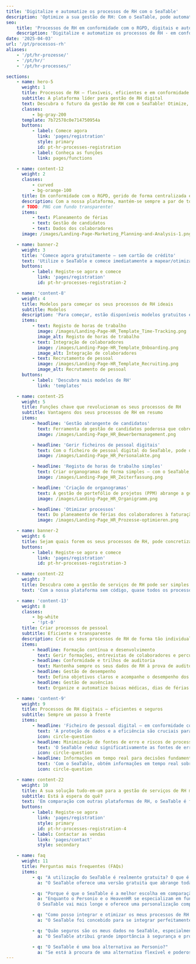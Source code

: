```yaml
---
title: 'Digitalize e automatize os processos de RH com o SeaTable'
description: 'Optimize a sua gestão de RH: Com o SeaTable, pode automatizar a gestão de candidatos, o registo de horas e os ficheiros pessoais em conformidade com o RGPD. Evite o caos do Excel, a perda de tempo e os riscos de proteção de dados e obtenha uma visão geral, segurança e eficiência - para equipas de RH modernas.'
seo:
    title: 'Processos de RH em conformidade com o RGPD, digitais e automatizados | SeaTable'
    description: 'Digitalize e automatize os processos de RH - em conformidade com o RGPD com o SeaTable. Mais eficiência, visão geral e segurança na gestão de RH.'
date: '2025-04-03'
url: '/pt/processos-rh'
aliases:
    - '/pt/hr-prozesse/'
    - '/pt/hr/'
    - '/pt/hr-processes/'

sections:
    - name: hero-5
      weight: 1
      title: Processos de RH – flexíveis, eficientes e em conformidade com o RGPD!
      subtitle: A plataforma líder para gestão de RH digital
      text: Descubra o futuro da gestão de RH com o SeaTable! Otimize, digitalize e automatize os seus processos de RH. Crie os seus próprios processos, sem qualquer conhecimento de programação!
      classes:
          - bg-gray-200
      template: 7b72578c0e714750954a
      buttons:
          - label: Comece agora
            link: 'pages/registration'
            style: primary
            id: pt-hr-processes-registration
          - label: Conheça as funções
            link: pages/functions

    - name: content-12
      weight: 2
      classes:
          - curved
          - bg-orange-100
      title: Em conformidade com o RGPD, gerido de forma centralizada e eficiente num único local.
      description: Com a nossa plataforma, mantém-se sempre a par de todas as tarefas importantes e poupa tempo valioso.
      # TODO: PNG com fundo transparente!
      items:
          - text: Planeamento de férias
          - text: Gestão de candidatos
          - text: Dados dos colaboradores
      image: /images/Landing-Page-Marketing_Planning-and-Analysis-1.png

    - name: banner-2
      weight: 3
      title: 'Comece agora gratuitamente – sem cartão de crédito'
      text: 'Utilize o SeaTable e comece imediatamente a mapear/otimizar os seus processos de RH – gratuitamente e sem cartão de crédito. Registe-se hoje e descubra a facilidade de utilização da plataforma.'
      buttons:
          - label: Registe-se agora e comece
            link: 'pages/registration'
            id: pt-hr-processes-registration-2

    - name: 'content-8'
      weight: 4
      title: Modelos para começar os seus processos de RH ideais
      subtitle: Modelos
      description: 'Para começar, estão disponíveis modelos gratuitos especificamente para processos de RH, bem como um curso online gratuito que o guia passo a passo para a sua primeira base própria. Experimente como é fácil levar a gestão dos seus processos de pessoal para o próximo nível com o SeaTable!<br/><br/>**Importe modelos para a sua conta SeaTable com apenas um clique**'
      items:
          - text: Registo de horas de trabalho
            image: /images/Landing-Page-HR_Template_Time-Tracking.png
            image_alt: Registo de horas de trabalho
          - text: Integração de colaboradores
            image: /images/Landing-Page-HR_Template_Onboarding.png
            image_alt: Integração de colaboradores
          - text: Recrutamento de pessoal
            image: /images/Landing-Page-HR_Template_Recruiting.png
            image_alt: Recrutamento de pessoal
      buttons:
          - label: 'Descubra mais modelos de RH'
            link: 'templates'

    - name: content-25
      weight: 5
      title: Funções chave que revolucionam os seus processos de RH
      subtitle: Vantagens dos seus processos de RH em resumo
      items:
          - headline: 'Gestão abrangente de candidatos'
            text: Ferramenta de gestão de candidatos poderosa que cobre todo o processo de recrutamento – desde a receção até à rejeição de uma candidatura. Otimize o seu processo de recrutamento e melhore a experiência do candidato.
            image: /images/Landing-Page_HR_Bewerbermanagement.png

          - headline: 'Gerir ficheiros de pessoal digitais'
            text: Com o ficheiro de pessoal digital do SeaTable, pode digitalizar e guardar os seus ficheiros de pessoal de forma segura. Graças a uma estrutura clara para o ficheiro de pessoal eletrónico e ao cumprimento dos prazos de conservação, mantém-se sempre em conformidade com a lei.
            image: /images/Landing-Page_HR_Personalakte.png

          - headline: 'Registo de horas de trabalho simples'
            text: Criar organogramas de forma simples – com o SeaTable, mantém sempre a estrutura da sua empresa à vista e pode apresentar organogramas de forma rápida e clara.
            image: /images/Landing-Page_HR_Zeiterfassung.png

          - headline: 'Criação de organogramas'
            text: A gestão de portefólio de projetos (PPM) abrange a gestão de todos os projetos de uma organização. A gestão de portefólio de projetos exige muitos dados e requer a avaliação de muitos projetos.
            image: /images/Landing-Page_HR_Organigramm.png

          - headline: 'Otimizar processos'
            text: Do planeamento de férias dos colaboradores à faturação de despesas de viagem, passando por processos complexos de integração e desvinculação – o SeaTable oferece-lhe todas as ferramentas para otimizar os seus processos de RH e minimizar erros.
            image: /images/Landing-Page_HR_Prozesse-optimieren.png

    - name: banner-2
      weight: 6
      title: Sejam quais forem os seus processos de RH, pode concretizá-los com o SeaTable
      buttons:
          - label: Registe-se agora e comece
            link: 'pages/registration'
            id: pt-hr-processes-registration-3

    - name: content-22
      weight: 7
      title: Descubra como a gestão de serviços de RH pode ser simples!
      text: 'Com a nossa plataforma sem código, quase todos os processos de RH podem ser mapeados na sua aplicação.'

    - name: 'content-13'
      weight: 8
      classes:
          - bg-white
          - '!pt-0'
      title: Criar processos de pessoal
      subtitle: Eficiente e transparente
      description: Crie os seus processos de RH de forma tão individual e flexível quanto necessitar!
      items:
          - headline: Formação contínua e desenvolvimento
            text: Gerir formações, entrevistas de colaboradores e percursos de carreira com modelos e fluxos de trabalho facilmente adaptáveis.
          - headline: Conformidade e trilhos de auditoria
            text: Mantenha sempre os seus dados de RH à prova de auditoria com trilhos de auditoria e fluxos de trabalho em conformidade com o RGPD.
          - headline: Gestão de desempenho
            text: Defina objetivos claros e acompanhe o desempenho dos seus colaboradores com dashboards e relatórios personalizáveis.
          - headline: Gestão de ausências
            text: Organize e automatize baixas médicas, dias de férias e outras ausências com o planeador de férias integrado.

    - name: 'content-9'
      weight: 9
      title: Processos de RH digitais – eficientes e seguros
      subtitle: Sempre um passo à frente
      items:
          - headline: 'Ficheiro de pessoal digital – em conformidade com o RGPD e seguro'
            text: 'A proteção de dados e a eficiência são cruciais para as soluções de RH modernas. O SeaTable oferece-lhe uma solução segura e em conformidade com o RGPD para o seu ficheiro de pessoal digital. Escolha opções de alojamento flexíveis: servidor próprio ou nuvem, dependendo dos seus requisitos de proteção de dados. Digitalize ficheiros de pessoal sem esforço. Implemente prazos de conservação e crie o ficheiro de pessoal eletrónico de forma individual e clara.'
            icon: circle-question
          - headline: Minimização de fontes de erro e riscos de processo
            text: 'O SeaTable reduz significativamente as fontes de erro nos processos de RH. A automatização e a gestão centralizada de documentos reduzem os erros manuais e os riscos causados por entradas incorretas ou informações desatualizadas. O ficheiro de pessoal eletrónico é claro, fácil de gerir e seguro do ponto de vista legal. Ao contrário do Excel e de muitas ferramentas de RH, o SeaTable oferece mais controlo e segurança para dados confidenciais. Decide quem pode ver o quê, protegendo assim contra a utilização indevida.'
            icon: circle-question
          - headline: Informações em tempo real para decisões fundamentadas
            text: 'Com o SeaTable, obtém informações em tempo real sobre todos os dados de RH. Os gestores e as equipas de RH têm sempre acesso a informações atuais para decisões fundamentadas. É possível monitorizar indicadores chave importantes, como a satisfação dos colaboradores, as taxas de assiduidade ou o progresso no processo de integração e desvinculação. Graças à integração e visualização de dados, pode identificar tendências precocemente e tomar medidas preventivas.'
            icon: circle-question

    - name: content-22
      weight: 10
      title: A sua solução tudo-em-um para a gestão de serviços de RH moderna
      subtitle: Está à espera do quê?
      text: 'Em comparação com outras plataformas de RH, o SeaTable é facilmente personalizável e escalável. Com as suas funções robustas, pode criar os seus **processos de RH de forma clara e eficiente**. Utilize, por exemplo, o ficheiro de pessoal digital gratuitamente na versão básica para guardar todos os dados dos colaboradores de forma centralizada e segura e aceder aos mesmos em qualquer altura. Despeça-se dos processos de RH ineficientes e propensos a erros com o SeaTable!'
      buttons:
          - label: Registe-se agora
            link: 'pages/registration'
            style: primary
            id: pt-hr-processes-registration-4
          - label: Contactar as vendas
            link: 'pages/contact'
            style: secondary

    - name: faq
      weight: 11
      title: Perguntas mais frequentes (FAQs)
      items:
          - q: "A utilização do SeaTable é realmente gratuita? O que é que a versão gratuita inclui?"
            a: "O SeaTable oferece uma versão gratuita que abrange todas as funções básicas de que necessita para otimizar os seus processos de RH. Pode utilizar a plataforma gratuitamente sem ter de fornecer um cartão de crédito. A versão gratuita permite-lhe criar ficheiros pessoais digitais, gerir processos de RH, utilizar sistemas de registo de tempo e muito mais. Também tem acesso a modelos gratuitos especificamente para RH para o ajudar a começar. Se necessitar de funcionalidades avançadas e de mais espaço de armazenamento, pode atualizar para uma das nossas versões premium acessíveis em qualquer altura"

          - q: "Porque é que o SeaTable é a melhor escolha em comparação com o Personio e o HeavenHR?"
            a: "Enquanto o Personio e o HeavenHR se especializam em funções específicas de RH, o SeaTable destaca-se pela sua flexibilidade e capacidade de personalização. O Personio é conhecido pela sua ferramenta de gestão de candidatos de fácil utilização e pela gestão de funções básicas de RH, como o planeamento de férias dos empregados. O HeavenHR pontua com um processo de integração claramente estruturado e um registo eficiente do tempo de trabalho. No entanto, ambas as plataformas têm limitações no que respeita à personalização e à integração nos sistemas existentes.<br><br>            
            O SeaTable vai mais longe e oferece uma personalização completa para que possa conceber e otimizar individualmente os processos de RH, tais como os processos de onboarding e offboarding, o trabalho operacional de RH e os relatórios de despesas de viagem. Com a sua API flexível e inúmeras opções de integração, o SeaTable pode ser perfeitamente integrado nos seus fluxos de trabalho existentes e também oferece um software digital de ficheiros pessoais que é seguro e eficiente. Em comparação com o Personio e o HeavenHR, o SeaTable também oferece mais opções de digitalização dos ficheiros do pessoal para responder às crescentes exigências dos processos de recursos humanos"

          - q: "Como posso integrar e otimizar os meus processos de RH existentes com o SeaTable?"
            a: "O SeaTable foi concebido para se integrar perfeitamente nos seus processos e sistemas de RH existentes. Graças à sua API flexível e às extensas opções de integração, pode facilmente ligar o SeaTable a outras ferramentas e plataformas. Além disso, o SeaTable oferece modelos e fluxos de trabalho personalizáveis que pode utilizar para otimizar os seus processos de RH, tais como a gestão de candidatos, o registo do tempo de trabalho, os processos de integração e desinstalação, o desenvolvimento dos empregados e muito mais. O SeaTable dá-lhe controlo total sobre as suas operações de RH e permite-lhe conceber os seus processos da forma que melhor se adapta à sua organização"

          - q: "Quão seguros são os meus dados no SeaTable, especialmente em termos de GDPR?"
            a: "O SeaTable atribui grande importância à segurança e proteção dos dados. A plataforma é totalmente compatível com o GDPR e oferece opções flexíveis de hospedagem e implantação. Pode executar o SeaTable na nuvem ou nos seus próprios servidores para manter o controlo total sobre os seus dados. Todos os dados são armazenados de forma segura e pode definir períodos de retenção personalizados para o seu ficheiro pessoal digital. Além disso, os controlos de acesso baseados em funções garantem que os seus dados estão sempre protegidos"

          - q: "O SeaTable é uma boa alternativa ao Personio?"
            a: "Se está à procura de uma alternativa flexível e poderosa ao Personio, o SeaTable oferece a solução perfeita. Com a capacidade de personalizar os processos de RH e obter uma visão completa dos seus processos de RH, o SeaTable é adequado tanto para pequenas como para grandes empresas. Quer se trate de sistemas de registo de horas, ficheiros pessoais digitais ou da possibilidade de criar um organigrama - o SeaTable oferece-lhe uma plataforma abrangente para otimizar os seus processos de RH!"
---
```

